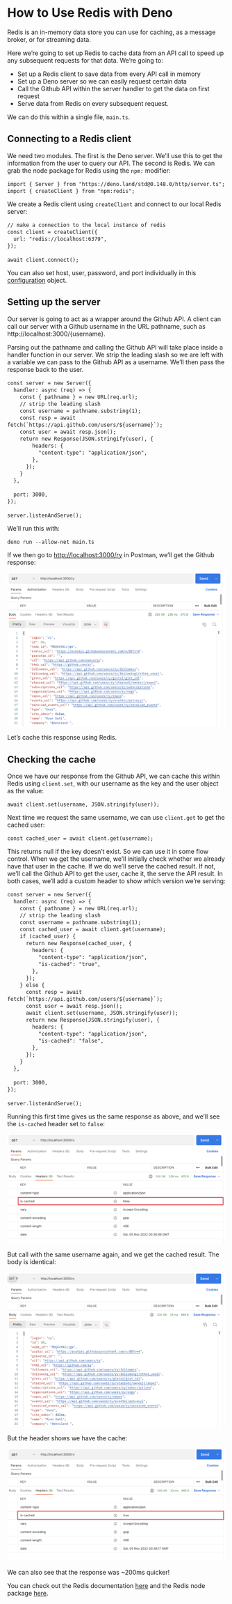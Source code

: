 # How to Use Redis with Deno

Redis is an in-memory data store you can use for caching, as a message broker, or for streaming data.

Here we’re going to set up Redis to cache data from an API call to speed up any subsequent requests for that data. We’re going to:

- Set up a Redis client to save data from every API call in memory
- Set up a Deno server so we can easily request certain data
- Call the Github API within the server handler to get the data on first request
- Serve data from Redis on every subsequent request.

We can do this within a single file, `main.ts`.

## Connecting to a Redis client

We need two modules. The first is the Deno server. We’ll use this to get the information from the user to query our API. The second is Redis. We can grab the node package for Redis using the `npm:` modifier:

```tsx
import { Server } from "https://deno.land/std@0.148.0/http/server.ts";
import { createClient } from "npm:redis";
```

We create a Redis client using `createClient` and connect to our local Redis server:

```tsx
// make a connection to the local instance of redis
const client = createClient({
  url: "redis://localhost:6379",
});

await client.connect();
```

You can also set host, user, password, and port individually in this [configuration](https://github.com/redis/node-redis/blob/master/docs/client-configuration.md) object.

## Setting up the server

Our server is going to act as a wrapper around the Github API. A client can call our server with a Github username in the URL pathname, such as http://localhost:3000/{username}.

Parsing out the pathname and calling the Github API will take place inside a handler function in our server. We strip the leading slash so we are left with a variable we can pass to the Github API as a username. We’ll then pass the response back to the user.

```tsx
const server = new Server({
  handler: async (req) => {
    const { pathname } = new URL(req.url);
    // strip the leading slash
    const username = pathname.substring(1);
    const resp = await fetch(`https://api.github.com/users/${username}`);
    const user = await resp.json();
    return new Response(JSON.stringify(user), {
        headers: {
          "content-type": "application/json",
        },
      });
    }
  },

  port: 3000,
});

server.listenAndServe();
```

We’ll run this with:

```tsx
deno run --allow-net main.ts
```

If we then go to [http://localhost:3000/ry](http://localhost:3000/ry) in Postman, we’ll get the Github response:

![uncached-redis-body.png](images/uncached-redis-body.png)

Let’s cache this response using Redis.

## Checking the cache

Once we have our response from the Github API, we can cache this within Redis using `client.set`, with our username as the key and the user object as the value:

```tsx
await client.set(username, JSON.stringify(user));
```

Next time we request the same username, we can use `client.get` to get the cached user:

```tsx
const cached_user = await client.get(username);
```

This returns null if the key doesn’t exist. So we can use it in some flow control. When we get the username, we’ll initially check whether we already have that user in the cache. If we do we’ll serve the cached result. If not, we’ll call the Github API to get the user, cache it, the serve the API result. In both cases, we’ll add a custom header to show which version we’re serving:

```tsx
const server = new Server({
  handler: async (req) => {
    const { pathname } = new URL(req.url);
    // strip the leading slash
    const username = pathname.substring(1);
    const cached_user = await client.get(username);
    if (cached_user) {
      return new Response(cached_user, {
        headers: {
          "content-type": "application/json",
          "is-cached": "true",
        },
      });
    } else {
      const resp = await fetch(`https://api.github.com/users/${username}`);
      const user = await resp.json();
      await client.set(username, JSON.stringify(user));
      return new Response(JSON.stringify(user), {
        headers: {
          "content-type": "application/json",
          "is-cached": "false",
        },
      });
    }
  },

  port: 3000,
});

server.listenAndServe();
```

Running this first time gives us the same response as above, and we’ll see the `is-cached` header set to `false`:

![uncached-redis-header.png](images/uncached-redis-header.png)

But call with the same username again, and we get the cached result. The body is identical:

![cached-redis-body.png](images/cached-redis-body.png)

But the header shows we have the cache:

![cached-redis-header.png](images/cached-redis-header.png)

We can also see that the response was ~200ms quicker!

You can check out the Redis documentation [here](https://redis.io/docs/) and the Redis node package [here](https://github.com/redis/node-redis).
